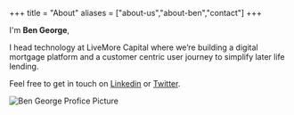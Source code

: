 +++
title = "About"
aliases = ["about-us","about-ben","contact"]
+++

I'm **Ben George**,

I head technology at LiveMore Capital where we’re building a digital mortgage platform and a customer centric user journey to simplify later life lending.


Feel free to get in touch on [Linkedin](https://www.linkedin.com/in/bmgeorge/) or [Twitter](https://twitter.com/@ben_grge).

![Ben George Profice Picture](/bengeorgelowres.jpg)